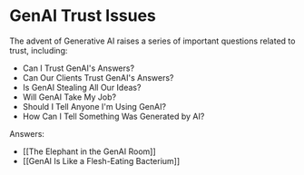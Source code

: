 # GenAI Trust Issues

The advent of Generative AI raises a series of important questions related to trust, including: 

- Can I Trust GenAI's Answers?
- Can Our Clients Trust GenAI's Answers?
- Is GenAI Stealing All Our Ideas? 
- Will GenAI Take My Job? 
- Should I Tell Anyone I'm Using GenAI? 
- How Can I Tell Something Was Generated by AI? 


Answers: 

- [[The Elephant in the GenAI Room]] 
- [[GenAI Is Like a Flesh-Eating Bacterium]] 



